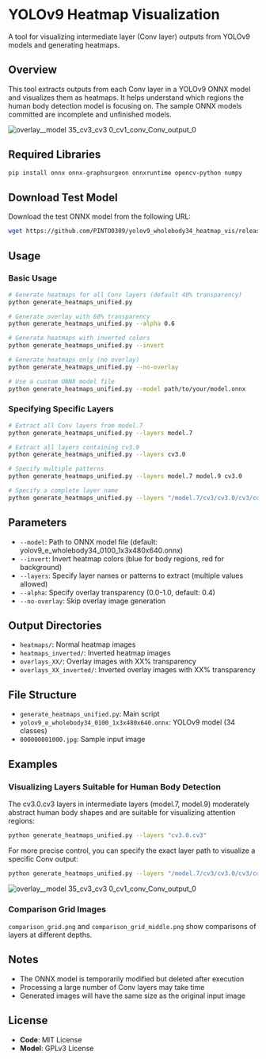 # YOLOv9 Heatmap Visualization

A tool for visualizing intermediate layer (Conv layer) outputs from YOLOv9 models and generating heatmaps.

## Overview

This tool extracts outputs from each Conv layer in a YOLOv9 ONNX model and visualizes them as heatmaps. It helps understand which regions the human body detection model is focusing on. The sample ONNX models committed are incomplete and unfinished models.

![overlay__model 35_cv3_cv3 0_cv1_conv_Conv_output_0](https://github.com/user-attachments/assets/9e28b8d8-3a48-4d89-875f-38ae9967b6a4)

## Required Libraries

```bash
pip install onnx onnx-graphsurgeon onnxruntime opencv-python numpy
```

## Download Test Model

Download the test ONNX model from the following URL:
```bash
wget https://github.com/PINTO0309/yolov9_wholebody34_heatmap_vis/releases/download/onnx/yolov9_e_wholebody34_0100_1x3x480x640.onnx
```

## Usage

### Basic Usage

```bash
# Generate heatmaps for all Conv layers (default 40% transparency)
python generate_heatmaps_unified.py

# Generate overlay with 60% transparency
python generate_heatmaps_unified.py --alpha 0.6

# Generate heatmaps with inverted colors
python generate_heatmaps_unified.py --invert

# Generate heatmaps only (no overlay)
python generate_heatmaps_unified.py --no-overlay

# Use a custom ONNX model file
python generate_heatmaps_unified.py --model path/to/your/model.onnx
```

### Specifying Specific Layers

```bash
# Extract all Conv layers from model.7
python generate_heatmaps_unified.py --layers model.7

# Extract all layers containing cv3.0
python generate_heatmaps_unified.py --layers cv3.0

# Specify multiple patterns
python generate_heatmaps_unified.py --layers model.7 model.9 cv3.0

# Specify a complete layer name
python generate_heatmaps_unified.py --layers "/model.7/cv3/cv3.0/cv3/conv/Conv_output_0"
```

## Parameters

- `--model`: Path to ONNX model file (default: yolov9_e_wholebody34_0100_1x3x480x640.onnx)
- `--invert`: Invert heatmap colors (blue for body regions, red for background)
- `--layers`: Specify layer names or patterns to extract (multiple values allowed)
- `--alpha`: Specify overlay transparency (0.0-1.0, default: 0.4)
- `--no-overlay`: Skip overlay image generation

## Output Directories

- `heatmaps/`: Normal heatmap images
- `heatmaps_inverted/`: Inverted heatmap images
- `overlays_XX/`: Overlay images with XX% transparency
- `overlays_XX_inverted/`: Inverted overlay images with XX% transparency

## File Structure

- `generate_heatmaps_unified.py`: Main script
- `yolov9_e_wholebody34_0100_1x3x480x640.onnx`: YOLOv9 model (34 classes)
- `000000001000.jpg`: Sample input image

## Examples

### Visualizing Layers Suitable for Human Body Detection

The cv3.0.cv3 layers in intermediate layers (model.7, model.9) moderately abstract human body shapes and are suitable for visualizing attention regions:

```bash
python generate_heatmaps_unified.py --layers "cv3.0.cv3"
```

For more precise control, you can specify the exact layer path to visualize a specific Conv output:

```bash
python generate_heatmaps_unified.py --layers "/model.7/cv3/cv3.0/cv3/conv/Conv_output_0"
```

![overlay__model 35_cv3_cv3 0_cv1_conv_Conv_output_0](https://github.com/user-attachments/assets/ced40c7a-f286-4ee7-b396-ec1bd61828a5)

### Comparison Grid Images

`comparison_grid.png` and `comparison_grid_middle.png` show comparisons of layers at different depths.

## Notes

- The ONNX model is temporarily modified but deleted after execution
- Processing a large number of Conv layers may take time
- Generated images will have the same size as the original input image

## License

- **Code**: MIT License
- **Model**: GPLv3 License
